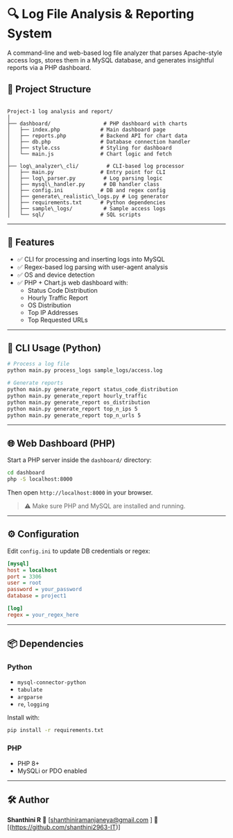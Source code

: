 # 🔍 Log File Analysis & Reporting System

A command-line and web-based log file analyzer that parses Apache-style access logs, stores them in a MySQL database, and generates insightful reports via a PHP dashboard.

## 📁 Project Structure

```

Project-1 log analysis and report/
│
├── dashboard/                 # PHP dashboard with charts
│   ├── index.php             # Main dashboard page
│   ├── reports.php           # Backend API for chart data
│   ├── db.php                # Database connection handler
│   ├── style.css             # Styling for dashboard
│   └── main.js               # Chart logic and fetch
│
├── log\_analyzer\_cli/         # CLI-based log processor
│   ├── main.py               # Entry point for CLI
│   ├── log\_parser.py         # Log parsing logic
│   ├── mysql\_handler.py      # DB handler class
│   ├── config.ini            # DB and regex config
│   ├── generate\_realistic\_logs.py # Log generator
│   ├── requirements.txt      # Python dependencies
│   ├── sample\_logs/          # Sample access logs
│   └── sql/                  # SQL scripts

````

---

## 🚀 Features

- ✅ CLI for processing and inserting logs into MySQL
- ✅ Regex-based log parsing with user-agent analysis
- ✅ OS and device detection
- ✅ PHP + Chart.js web dashboard with:
  - Status Code Distribution
  - Hourly Traffic Report
  - OS Distribution
  - Top IP Addresses
  - Top Requested URLs

---

## 🐍 CLI Usage (Python)

```bash
# Process a log file
python main.py process_logs sample_logs/access.log

# Generate reports
python main.py generate_report status_code_distribution
python main.py generate_report hourly_traffic
python main.py generate_report os_distribution
python main.py generate_report top_n_ips 5
python main.py generate_report top_n_urls 5
````

---

## 🌐 Web Dashboard (PHP)

Start a PHP server inside the `dashboard/` directory:

```bash
cd dashboard
php -S localhost:8000
```

Then open `http://localhost:8000` in your browser.

> ⚠️ Make sure PHP and MySQL are installed and running.

---

## ⚙️ Configuration

Edit `config.ini` to update DB credentials or regex:

```ini
[mysql]
host = localhost
port = 3306
user = root
password = your_password
database = project1

[log]
regex = your_regex_here
```

---

## 📦 Dependencies

### Python

* `mysql-connector-python`
* `tabulate`
* `argparse`
* `re`, `logging`

Install with:

```bash
pip install -r requirements.txt
```

### PHP

* PHP 8+
* MySQLi or PDO enabled

---

## 🛠️ Author

**Shanthini R**
📧 \[shanthiniramanjaneya@gmail.com ]
🔗 \[(https://github.com/shanthini2963-IT)]

